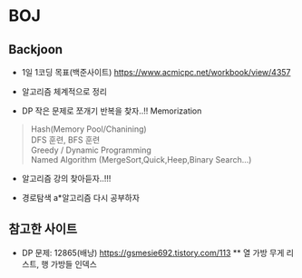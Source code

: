 # BOJ
## Backjoon

* 1일 1코딩 목표(백준사이트)
https://www.acmicpc.net/workbook/view/4357

* 알고리즘 체계적으로 정리
- DP 작은 문제로 쪼개기 반복을 찾자..!! Memorization


>Hash(Memory Pool/Chanining) <br />
>DFS 훈련, BFS 훈련 <br />
>Greedy / Dynamic Programming <br />
>Named Algorithm (MergeSort,Quick,Heep,Binary Search...) <br />

* 알고리즘 강의 찾아듣자..!!!

* 경로탐색 a*알고리즘 다시 공부하자

<u></u>

## 참고한 사이트
* DP 문제: 12865(배낭) https://gsmesie692.tistory.com/113 
** 열 가방 무게 리스트, 행 가방들 인덱스
